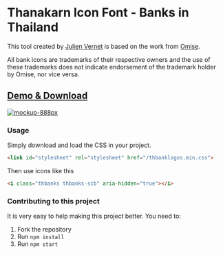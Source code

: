 # Thanakarn Icon Font - Banks in Thailand

This tool created by [Julien Vernet](https://siamkreative.com/) is based on the work from [Omise](https://github.com/omise/banks-logo).

All bank icons are trademarks of their respective owners and the use of these trademarks does not indicate endorsement of the trademark holder by Omise, nor vice versa.

## [Demo & Download](http://labs.siamkreative.com/Thanakarn-Icon-Font)

[![mockup-888px](https://cloud.githubusercontent.com/assets/1778633/20764555/43a5a778-b761-11e6-81b7-2783be298ba7.jpg)](https://thai-bank-logos-icon-font.surge.sh/)

### Usage

Simply download and load the CSS in your project.

```html
<link id="stylesheet" rel="stylesheet" href="/thbanklogos.min.css">
```

Then use icons like this

```html
<i class="thbanks thbanks-scb" aria-hidden="true"></i>
```

### Contributing to this project

It is very easy to help making this project better. You need to:

1. Fork the repository 
2. Run `npm install`
3. Run `npm start`
